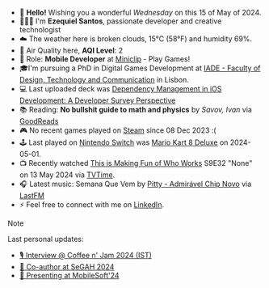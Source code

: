 - 👋 **Hello!** Wishing you a wonderful *Wednesday* on this 15 of May of 2024.
- 🙋🏻‍♂️ I'm **Ezequiel Santos**, passionate developer and creative technologist
- ☁️ The weather here is broken clouds, 15°C (58°F) and humidity 69%.
- 🔬 Air Quality here, **AQI Level**: 2
- 💼 Role: **Mobile Developer** at [Miniclip](https://www.miniclip.com) - Play Games!
- 🎓I'm pursuing a PhD in Digital Games Development at [IADE - Faculty of Design, Technology and Communication](https://www.iade.europeia.pt/en/phd/phd-digital-games-development/) in Lisbon.
- 💻 Last uploaded deck was [Dependency Management in iOS Development: A Developer Survey Perspective](https://speakerdeck.com/ezefranca/dependency-management-in-ios-development-a-developer-survey-perspective)
- 📚 Reading: **No bullshit guide to math and physics** by *Savov, Ivan* via [GoodReads](https://www.goodreads.com/review/list/21512585-ezequiel-fran-a-dos-santos)
- 🎮 No recent games played on [Steam](https://steamcommunity.com/id/ezequielapp) since 08 Dec 2023 :(
- 🕹️ Last played on [Nintendo Switch](https://nin.codes/ezefranca) was [Mario Kart 8 Deluxe](https://ec.nintendo.com/apps/0100152000022000/PT?lang=en-GB) on 2024-05-01.
- 📺 Recently watched [This is Making Fun of Who Works](https://www.tvtime.com/show/377556) S9E32 "None" on 13 May 2024 via [TVTime](https://www.tvtime.com/user/4784821).
- 🎧 Latest music: Semana Que Vem by [Pitty - Admirável Chip Novo](https://www.last.fm/music/Pitty/_/Semana+Que+Vem) via [LastFM](https://www.last.fm/user/ezefranca)
- ⚡ Feel free to connect with me on [LinkedIn](https://www.linkedin.com/in/ezefranca).



> [!NOTE]
> Last personal updates:
>  - [🎙️ Interview @ Coffee n' Jam 2024 (IST)](https://ezefranca.com/news/coffee-n-jam-2024-ist)
>  - [🌟 Co-author at SeGAH 2024](https://ezefranca.com/news/paper-segah-2024)
>  - [📃 Presenting at MobileSoft'24](https://ezefranca.com/news/presenting-mobilesoft-2024)

